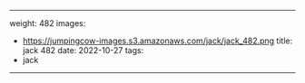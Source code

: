 
---
weight: 482
images:
- https://jumpingcow-images.s3.amazonaws.com/jack/jack_482.png
title: jack 482
date: 2022-10-27
tags:
- jack
---
